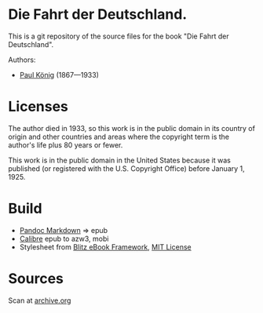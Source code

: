 # Die Fahrt der Deutschland.

This is a git repository of the source files for the book
"Die Fahrt der Deutschland".

Authors:

* [Paul König](https://de.wikipedia.org/wiki/Paul_K%C3%B6nig_(Kapit%C3%A4n)) (1867—1933)


# Licenses
The author died in 1933, so this work is in the public domain in its country of
origin and other countries and areas where the copyright term is the author's life
plus 80 years or fewer.

This work is in the public domain in the United States because it was published
(or registered with the U.S. Copyright Office) before January 1, 1925.



# Build
* [Pandoc Markdown](https://pandoc.org/MANUAL.html#pandocs-markdown) => epub
* [Calibre](https://calibre-ebook.com/) epub to azw3, mobi
* Stylesheet from [Blitz eBook Framework](https://friendsofepub.github.io/Blitz/), [MIT License](https://github.com/FriendsOfEpub/Blitz/blob/master/LICENSE)

# Sources
 Scan at [archive.org](https://archive.org/details/diefahrtderdeuts00kn)
